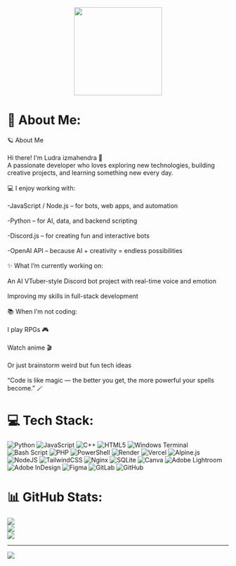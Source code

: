 <div align="center">
  <img height="200" src="https://i.pinimg.com/originals/36/73/b2/3673b220d40793ab3bdb0114aca65803.gif">
</div>


# 💫 About Me:
🪐 About Me<br><br>Hi there! I'm Ludra izmahendra 🚀<br>A passionate developer who loves exploring new technologies, building creative projects, and learning something new every day.<br><br>💻 I enjoy working with:<br><br>-JavaScript / Node.js – for bots, web apps, and automation<br><br>-Python – for AI, data, and backend scripting<br><br>-Discord.js – for creating fun and interactive bots<br><br>-OpenAI API – because AI + creativity = endless possibilities<br><br>✨ What I’m currently working on:<br><br>An AI VTuber-style Discord bot project with real-time voice and emotion<br><br>Improving my skills in full-stack development<br><br>📚 When I’m not coding:<br><br>I play RPGs 🎮<br><br>Watch anime 🎬<br><br>Or just brainstorm weird but fun tech ideas<br><br>“Code is like magic — the better you get, the more powerful your spells become.” 🪄


# 💻 Tech Stack:
![Python](https://img.shields.io/badge/python-3670A0?style=for-the-badge&logo=python&logoColor=ffdd54) ![JavaScript](https://img.shields.io/badge/javascript-%23323330.svg?style=for-the-badge&logo=javascript&logoColor=%23F7DF1E) ![C++](https://img.shields.io/badge/c++-%2300599C.svg?style=for-the-badge&logo=c%2B%2B&logoColor=white) ![HTML5](https://img.shields.io/badge/html5-%23E34F26.svg?style=for-the-badge&logo=html5&logoColor=white) ![Windows Terminal](https://img.shields.io/badge/Windows%20Terminal-%234D4D4D.svg?style=for-the-badge&logo=windows-terminal&logoColor=white) ![Bash Script](https://img.shields.io/badge/bash_script-%23121011.svg?style=for-the-badge&logo=gnu-bash&logoColor=white) ![PHP](https://img.shields.io/badge/php-%23777BB4.svg?style=for-the-badge&logo=php&logoColor=white) ![PowerShell](https://img.shields.io/badge/PowerShell-%235391FE.svg?style=for-the-badge&logo=powershell&logoColor=white) ![Render](https://img.shields.io/badge/Render-%46E3B7.svg?style=for-the-badge&logo=render&logoColor=white) ![Vercel](https://img.shields.io/badge/vercel-%23000000.svg?style=for-the-badge&logo=vercel&logoColor=white) ![Alpine.js](https://img.shields.io/badge/alpinejs-white.svg?style=for-the-badge&logo=alpinedotjs&logoColor=%238BC0D0) ![NodeJS](https://img.shields.io/badge/node.js-6DA55F?style=for-the-badge&logo=node.js&logoColor=white) ![TailwindCSS](https://img.shields.io/badge/tailwindcss-%2338B2AC.svg?style=for-the-badge&logo=tailwind-css&logoColor=white) ![Nginx](https://img.shields.io/badge/nginx-%23009639.svg?style=for-the-badge&logo=nginx&logoColor=white) ![SQLite](https://img.shields.io/badge/sqlite-%2307405e.svg?style=for-the-badge&logo=sqlite&logoColor=white) ![Canva](https://img.shields.io/badge/Canva-%2300C4CC.svg?style=for-the-badge&logo=Canva&logoColor=white) ![Adobe Lightroom](https://img.shields.io/badge/Adobe%20Lightroom-31A8FF.svg?style=for-the-badge&logo=Adobe%20Lightroom&logoColor=white) ![Adobe InDesign](https://img.shields.io/badge/Adobe%20InDesign-49021F?style=for-the-badge&logo=adobeindesign&logoColor=FF3366) ![Figma](https://img.shields.io/badge/figma-%23F24E1E.svg?style=for-the-badge&logo=figma&logoColor=white) ![GitLab](https://img.shields.io/badge/gitlab-%23181717.svg?style=for-the-badge&logo=gitlab&logoColor=white) ![GitHub](https://img.shields.io/badge/github-%23121011.svg?style=for-the-badge&logo=github&logoColor=white)
# 📊 GitHub Stats:
![](https://github-readme-stats.vercel.app/api?username=zerr32&theme=shadow_blue&hide_border=false&include_all_commits=false&count_private=false)<br/>
![](https://nirzak-streak-stats.vercel.app/?user=zerr32&theme=shadow_blue&hide_border=false)<br/>
![](https://github-readme-stats.vercel.app/api/top-langs/?username=zerr32&theme=shadow_blue&hide_border=false&include_all_commits=false&count_private=false&layout=compact)

---
[![](https://visitcount.itsvg.in/api?id=zerr32&icon=0&color=0)](https://visitcount.itsvg.in)

<!-- Proudly created with GPRM ( https://gprm.itsvg.in ) -->
